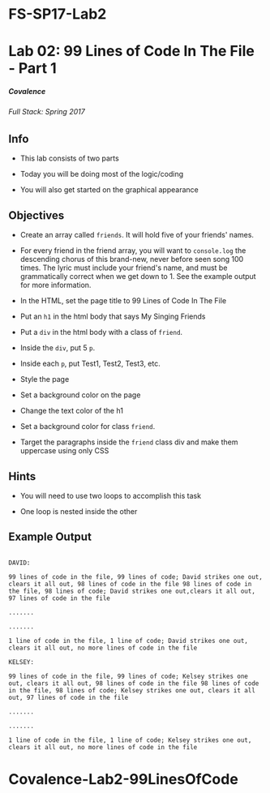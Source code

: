 # FS-SP17-Lab2
# Lab 02: 99 Lines of Code In The File - Part 1

##### Covalence

###### Full Stack: Spring 2017

## Info

* This lab consists of two parts

* Today you will be doing most of the logic/coding

* You will also get started on the graphical appearance

## Objectives

* Create an array called `friends`. It will hold five of your friends' names.

* For every friend in the friend array, you will want to `console.log` the descending chorus of this brand-new, never before seen song 100 times. The lyric must include your friend's name, and must be grammatically correct when we get down to 1. See the example output for more information.

* In the HTML, set the page title to 99 Lines of Code In The File

* Put an `h1` in the html body that says My Singing Friends

* Put a `div` in the html body with a class of `friend`.

* Inside the `div`, put 5 `p`.

* Inside each `p`, put Test1, Test2, Test3, etc.

* Style the page

* Set a background color on the page

* Change the text color of the h1

* Set a background color for class `friend`.

* Target the paragraphs inside the `friend` class div and make them uppercase using only CSS

## Hints

* You will need to use two loops to accomplish this task

* One loop is nested inside the other

## Example Output

``````````````````````````````

DAVID:

99 lines of code in the file, 99 lines of code; David strikes one out, clears it all out, 98 lines of code in the file 98 lines of code in the file, 98 lines of code; David strikes one out,clears it all out, 97 lines of code in the file

.......

.......

1 line of code in the file, 1 line of code; David strikes one out, clears it all out, no more lines of code in the file

KELSEY:

99 lines of code in the file, 99 lines of code; Kelsey strikes one out, clears it all out, 98 lines of code in the file 98 lines of code in the file, 98 lines of code; Kelsey strikes one out, clears it all out, 97 lines of code in the file

.......

.......

1 line of code in the file, 1 line of code; Kelsey strikes one out, clears it all out, no more lines of code in the file

``````````````````````````````
# Covalence-Lab2-99LinesOfCode
